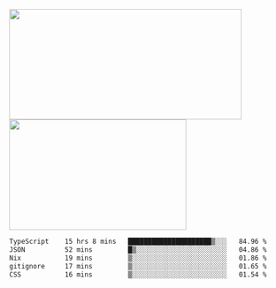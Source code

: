 <a href="https://github.com/anuraghazra/github-readme-stats">
  <img height=200 width=420 align="center" src="https://github-readme-stats.vercel.app/api?username=airRnot1106&hide_title=true&show_icons=true&rank_icon=github" />
</a>
<a href="https://github.com/anuraghazra/convoychat">
  <img height=200 width=320 align="center" src="https://github-readme-stats.vercel.app/api/top-langs/?username=airRnot1106&hide_title=true&layout=compact&hide=html,css" />
</a>

<!--START_SECTION:waka-->

```txt
TypeScript    15 hrs 8 mins   █████████████████████▒░░░   84.96 %
JSON          52 mins         █▒░░░░░░░░░░░░░░░░░░░░░░░   04.86 %
Nix           19 mins         ▒░░░░░░░░░░░░░░░░░░░░░░░░   01.86 %
gitignore     17 mins         ▒░░░░░░░░░░░░░░░░░░░░░░░░   01.65 %
CSS           16 mins         ▒░░░░░░░░░░░░░░░░░░░░░░░░   01.54 %
```

<!--END_SECTION:waka-->
